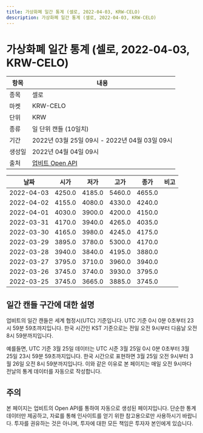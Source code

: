 ```yaml
---
title: 가상화폐 일간 통계 (셀로, 2022-04-03, KRW-CELO)
description: 가상화폐 일간 통계 (셀로, 2022-04-03, KRW-CELO)
---
```



가상화폐 일간 통계 (셀로, 2022-04-03, KRW-CELO)
===

|항목|내용|
|--|--|
|종목|셀로|
|마켓|KRW-CELO|
|단위|KRW|
|종류|일 단위 캔들 (10일치)|
|기간|2022년 03월 25일 09시 - 2022년 04월 03일 09시|
|생성일|2022년 04월 04일 09시|
|출처|[업비트 Open API](https://docs.upbit.com)|


|날짜|시가|저가|고가|종가|비고|
|--|--|--|--|--|--|
|2022-04-03|4250.0|4185.0|5460.0|4655.0|    |
|2022-04-02|4155.0|4080.0|4330.0|4240.0|    |
|2022-04-01|4030.0|3900.0|4200.0|4150.0|    |
|2022-03-31|4170.0|3940.0|4265.0|4035.0|    |
|2022-03-30|4165.0|3980.0|4245.0|4175.0|    |
|2022-03-29|3895.0|3780.0|5300.0|4170.0|    |
|2022-03-28|3940.0|3840.0|4195.0|3880.0|    |
|2022-03-27|3795.0|3710.0|3960.0|3940.0|    |
|2022-03-26|3745.0|3740.0|3930.0|3795.0|    |
|2022-03-25|3745.0|3665.0|3885.0|3745.0|    |


일간 캔들 구간에 대한 설명
---


업비트의 일간 캔들은 세계 협정시(UTC) 기준입니다. 
UTC 기준 0시 0분 0초부터 23시 59분 59초까지입니다. 
한국 시간인 KST 기준으로는 전일 오전 9시부터 다음날 오전 8시 59분까지입니다. 


예를들면, UTC 기준 3월 25일 데이터는 UTC 시준 3월 25일 0시 0분 0초부터 3월 25일 23시 59분 59초까지입니다. 
한국 시간으로 표현하면 3월 25일 오전 9시부터 3월 26일 오전 8시 59분까지입니다. 
이와 같은 이유로 본 페이지는 매일 오전 9시마다 전날의 통계 데이터를 자동으로 작성합니다. 


주의
---


본 페이지는 업비트의 Open API를 통하여 자동으로 생성된 페이지입니다. 
단순한 통계 데이터만 제공하고, 자료를 통해 인사이트를 얻기 위한 참고용으로만 사용하시기 바랍니다. 
투자를 권유하는 것은 아니며, 투자에 대한 모든 책임은 투자자 본인에게 있습니다. 

